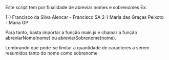 Este script tem por finalidade de abreviar nomes e sobrenomes
Ex:

1-) Francisco da Silva Alencar - Francisco SA
2-) Maria das Graças Peixoto - Maria GP

Para tanto, basta importar a função main.js e chamar a função abreviarNome(nome) ou abreviarSobrenome(nome).

Lembrando que pode-se limitar a quantidade de caracteres a serem resumidos tanto do nome como sobrenome
